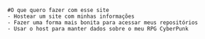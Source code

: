 
    #O que quero fazer com esse site
    - Hostear um site com minhas informações
    - Fazer uma forma mais bonita para acessar meus repositórios
    - Usar o host para manter dados sobre o meu RPG CyberPunk